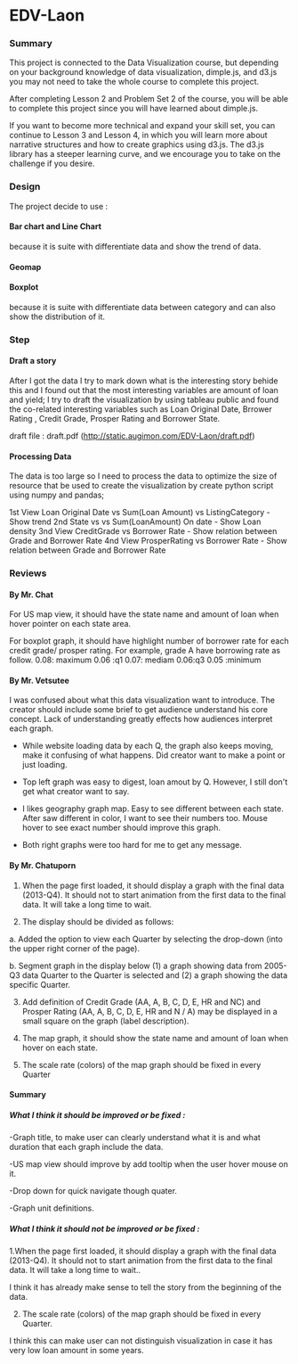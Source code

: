 # EDV-Laon

### Summary

This project is connected to the Data Visualization course, 
but depending on your background knowledge of data visualization, 
dimple.js, and d3.js you may not need to take the whole course to complete this project.

After completing Lesson 2 and Problem Set 2 of the course, 
you will be able to complete this project since you will have learned about dimple.js.

If you want to become more technical and expand your skill set, 
you can continue to Lesson 3 and Lesson 4, in which you will learn more 
about narrative structures and how to create graphics using d3.js. 
The d3.js library has a steeper learning curve, and we encourage you to take on the challenge if you desire.


### Design

The project decide to use :

#### Bar chart and Line Chart
because it is suite with differentiate data and show the trend of data.

#### Geomap

#### Boxplot
because it is suite with differentiate data between category and can also show the distribution of it.
 

### Step

#### Draft a story

After I got the data I try to mark down what is the interesting story behide this 
and I found out that the most interesting variables are 
amount of loan and yield; I try to draft the visualization by using tableau public and found the co-related interesting variables such as
Loan Original Date, Brrower Rating , Credit Grade, Prosper Rating and Borrower State.

draft file : draft.pdf (http://static.augimon.com/EDV-Laon/draft.pdf)

#### Processing Data

The data is too large so I need to process the data to optimize the size of resource that 
be used to create the visualization by create python script using numpy and pandas; 

1st View Loan Original Date vs Sum(Loan Amount) vs ListingCategory - Show trend
2nd State vs vs Sum(LoanAmount) On date - Show Loan density
3nd View CreditGrade vs Borrower Rate - Show relation between Grade and Borrower Rate
4nd View ProsperRating vs Borrower Rate - Show relation between Grade and Borrower Rate


### Reviews

#### By Mr. Chat

For US map view, it should have the state name and amount of loan when hover pointer on each state area.

For boxplot graph, it should have highlight number of borrower rate for each credit grade/ prosper rating.
For example, grade A have borrowing rate as follow.
0.08: maximum 0.06 :q1 0.07: mediam  0.06:q3 0.05 :minimum

#### By Mr. Vetsutee

I was confused about what this data visualization want to introduce. 
The creator should include some brief to get audience understand his core concept. 
Lack of understanding greatly effects how audiences interpret each graph.
 
- While website loading data by each Q, the graph also keeps moving, make it confusing of what happens. Did creator want to make a point or just loading.

- Top left graph was easy to digest, loan amout by Q. However, I still don't get what creator want to say.
 
- I likes geography graph map. Easy to see different between each state. After saw different in color, I want to see their numbers too. Mouse hover to see exact number should improve this graph.

- Both right graphs were too hard for me to get any message.

#### By Mr. Chatuporn


1. When the page first loaded, it should display a graph with the final data (2013-Q4). It should not
to start animation from the first data to the final data. It will take a long time to wait.

2. The display should be divided as follows:

a. Added the option to view each Quarter by selecting the drop-down (into the upper right
corner of the page).

b. Segment graph in the display below (1) a graph showing data from 2005-Q3 data
Quarter to the Quarter is selected and (2) a graph showing the data specific Quarter.

3. Add definition of Credit Grade (AA, A, B, C, D, E, HR and NC) and Prosper Rating (AA, A, B, C, D, E,
HR and N / A) may be displayed in a small square on the graph (label description).

4. The map graph, it should show the state name and amount of loan when hover on each state.

5. The scale rate (colors) of the map graph should be fixed in every Quarter

#### Summary 

##### What I think it should be improved or be fixed :

-Graph title, to make user can clearly understand what it is and what duration that each graph include the data.

-US map view should improve by add tooltip when the user hover mouse on it.

-Drop down for quick navigate though quater.

-Graph unit definitions.

##### What I think it should not be improved or be fixed :

1.When the page first loaded, it should display a graph with the final data (2013-Q4). It should not
to start animation from the first data to the final data. It will take a long time to wait.. 

I think it has already make sense to tell the story from the beginning of the data.

2. The scale rate (colors) of the map graph should be fixed in every Quarter.

I think this can make user can not distinguish visualization
in case it has very low loan amount in some years.



